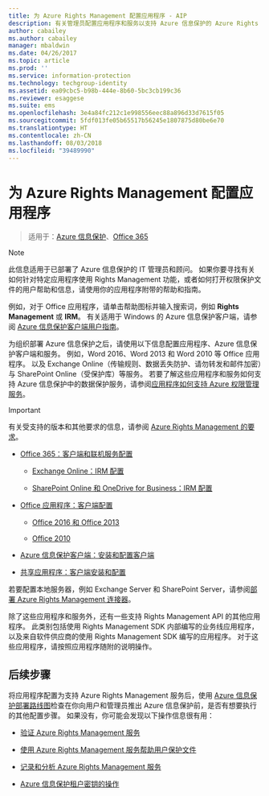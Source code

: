 ```yaml
---
title: 为 Azure Rights Management 配置应用程序 - AIP
description: 有关管理员配置应用程序和服务以支持 Azure 信息保护的 Azure Rights Management 保护服务的说明。 例如，Word 2013 和 Word 2010 等 Office 应用程序，以及 Exchange Online（传输规则、数据丢失防护、请勿转发和邮件加密）与 SharePoint Online（受保护库）等服务。
author: cabailey
ms.author: cabailey
manager: mbaldwin
ms.date: 04/26/2017
ms.topic: article
ms.prod: ''
ms.service: information-protection
ms.technology: techgroup-identity
ms.assetid: ea09cbc5-b98b-444e-8b60-5bc3cb199c36
ms.reviewer: esaggese
ms.suite: ems
ms.openlocfilehash: 3e4a84fc212c1e998556eec88a896d33d7615f05
ms.sourcegitcommit: 5fdf013fe05b65517b56245e1807875d80be6e70
ms.translationtype: HT
ms.contentlocale: zh-CN
ms.lasthandoff: 08/03/2018
ms.locfileid: "39489990"
---
```

# <a name="configuring-applications-for-azure-rights-management"></a>为 Azure Rights Management 配置应用程序

>适用于：[Azure 信息保护](https://azure.microsoft.com/pricing/details/information-protection)、[Office 365](http://download.microsoft.com/download/E/C/F/ECF42E71-4EC0-48FF-AA00-577AC14D5B5C/Azure_Information_Protection_licensing_datasheet_EN-US.pdf)

> [!NOTE]
> 此信息适用于已部署了 Azure 信息保护的 IT 管理员和顾问。 如果你要寻找有关如何针对特定应用程序使用 Rights Management 功能，或者如何打开权限保护文件的用户帮助和信息，请使用你的应用程序附带的帮助和指南。
>
> 例如，对于 Office 应用程序，请单击帮助图标并输入搜索词，例如 **Rights Management** 或 **IRM**。 有关适用于 Windows 的 Azure 信息保护客户端，请参阅 [Azure 信息保护客户端用户指南](./rms-client/client-user-guide.md)。

为组织部署 Azure 信息保护之后，请使用以下信息配置应用程序、Azure 信息保护客户端和服务。 例如，Word 2016、Word 2013 和 Word 2010 等 Office 应用程序。 以及 Exchange Online（传输规则、数据丢失防护、请勿转发和邮件加密）与 SharePoint Online（受保护库）等服务。 若要了解这些应用程序和服务如何支持 Azure 信息保护中的数据保护服务，请参阅[应用程序如何支持 Azure 权限管理服务](applications-support.md)。

> [!IMPORTANT]
> 有关受支持的版本和其他要求的信息，请参阅 [Azure Rights Management 的要求](requirements.md)。

-   [Office 365：客户端和联机服务配置](configure-office365.md)

    -   [Exchange Online：IRM 配置](configure-office365.md#exchange-online-irm-configuration)

    -   [SharePoint Online 和 OneDrive for Business：IRM 配置](configure-office365.md#sharepoint-online-and-onedrive-for-business-irm-configuration)

- [Office 应用程序：客户端配置](configure-office-apps.md)

    -   [Office 2016 和 Office 2013](configure-office-apps.md#office-2016-and-office-2013)

    -   [Office 2010](configure-office-apps.md#office-2010)

-   [Azure 信息保护客户端：安装和配置客户端](configure-sharing-app.md)

-   [共享应用程序：客户端安装和配置](configure-sharing-app.md)


若要配置本地服务器，例如 Exchange Server 和 SharePoint Server，请参阅[部署 Azure Rights Management 连接器](deploy-rms-connector.md)。

除了这些应用程序和服务外，还有一些支持 Rights Management API 的其他应用程序。 此类别包括使用 Rights Management SDK 内部编写的业务线应用程序，以及来自软件供应商的使用 Rights Management SDK 编写的应用程序。 对于这些应用程序，请按照应用程序随附的说明操作。

## <a name="next-steps"></a>后续步骤
将应用程序配置为支持 Azure Rights Management 服务后，使用 [Azure 信息保护部署路线图](deployment-roadmap.md)检查在你向用户和管理员推出 Azure 信息保护前，是否有想要执行的其他配置步骤。 如果没有，你可能会发现以下操作信息很有用：

- [验证 Azure Rights Management 服务](verify.md)

- [使用 Azure Rights Management 服务帮助用户保护文件](help-users.md)

- [记录和分析 Azure Rights Management 服务](log-analyze-usage.md)

- [Azure 信息保护租户密钥的操作](operations-tenant-key.md)


